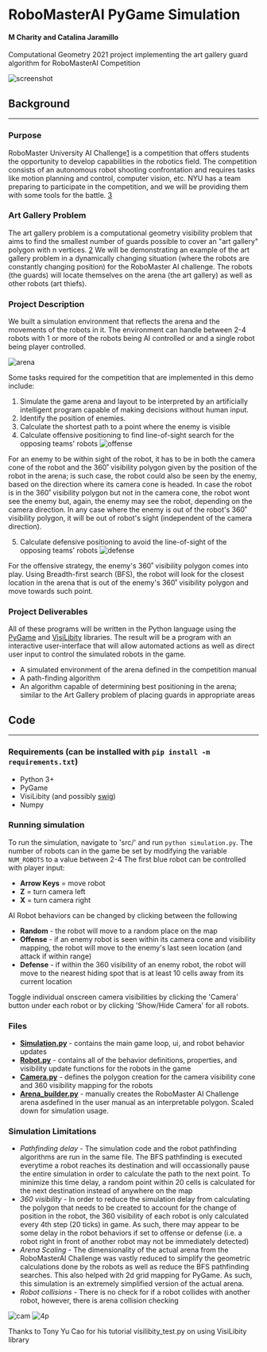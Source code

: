 # RoboMasterAI PyGame Simulation
#### M Charity and Catalina Jaramillo
Computational Geometry 2021 project implementing the art gallery guard algorithm for RoboMasterAI Competition 

![screenshot](imgs/game_2p.png)

## Background
---

### Purpose
RoboMaster University AI Challenge[1](https://www.robomaster.com/en-US/robo/icra) is a competition that offers students the opportunity to develop capabilities in the robotics field. The competition consists of an autonomous robot shooting confrontation and requires tasks like motion planning and control, computer vision, etc.
NYU has a team preparing to participate in the competition, and we will be providing them with some tools for the battle. [3](https://wp.nyu.edu/nyurm/the-competition/)

### Art Gallery Problem
The art gallery problem is a computational geometry visibility problem that aims to find the smallest number of guards possible to cover an "art gallery" polygon with n vertices. [2](https://math.mit.edu/~apost/courses/18.204_2018/Nicole_Chesnokov_paper.pdf) We will be demonstrating an example of the art gallery problem in a dynamically changing situation (where the robots are constantly changing position) for the RoboMaster AI challenge. The robots (the guards) will locate themselves on the arena (the art gallery) as well as other robots (art thiefs). 

### Project Description
We built a simulation environment that reflects the arena and the movements of the robots in it. The environment can handle between 2-4 robots with 1 or more of the robots being AI controlled or and a single robot being player controlled.

![arena](imgs/arena_layout_big.png)

Some tasks required for the competition that are implemented in this demo include:
1. Simulate the game arena and layout to be interpreted by an artificially intelligent program capable of making decisions without human input.
2. Identify the position of enemies.
3. Calculate the shortest path to a point where the enemy is visible
4. Calculate offensive positioning to find line-of-sight search for the opposing teams' robots
![offense](imgs/offense.png)

For an enemy to be within sight of the robot, it has to be in both the camera cone of the robot and the 360˚ visibility polygon given by the position of the robot in the arena; is such case, the robot could also be seen by the enemy, based on the direction where its camera cone is headed. In case the robot is in the 360˚ visibility polygon but not in the camera cone, the robot wont see the enemy but, again, the enemy may see the robot, depending on the camera direction. In any case where the enemy is out of the robot's 360˚ visibility polygon, it will be out of robot's sight (independent of the camera direction).

5. Calculate defensive positioning to avoid the line-of-sight of the opposing teams' robots
![defense](imgs/defense.png)

For the offensive strategy, the enemy's 360˚ visibility polygon comes into play. Using Breadth-first search (BFS), the robot will look for the closest location in the arena that is out of the enemy's 360˚ visibility polygon and move towards such point.

### Project Deliverables

All of these programs will be written in the Python language using the [PyGame](https://www.pygame.org/docs/) and [VisiLibity](https://karlobermeyer.github.io/VisiLibity1/) libraries. The result will be a program with an interactive user-interface that will allow automated actions as well as direct user input to control the simulated robots in the game.  

* A simulated environment of the arena defined in the competition manual
* A path-finding algorithm
* An algorithm capable of determining best positioning in the arena; similar to the Art Gallery problem of placing guards in appropriate areas

## Code
---
### Requirements (can be installed with `pip install -m requirements.txt`)
* Python 3+
* PyGame
* VisiLibity (and possibly [swig](https://github.com/swig/swig/wiki/Getting-Started))
* Numpy

### Running simulation
To run the simulation, navigate to 'src/' and run `python simulation.py`. 
The number of robots can in the game be set by modifying the variable `NUM_ROBOTS` to a value between 2-4
The first blue robot can be controlled with player input:
* **Arrow Keys** = move robot
* **Z** = turn camera left
* **X** = turn camera right

AI Robot behaviors can be changed by clicking between the following
* **Random** - the robot will move to a random place on the map
* **Offense** - if an enemy robot is seen within its camera cone and visibility mapping, the robot will move to the enemy's last seen location (and attack if within range)
* **Defense** - if within the 360 visibility of an enemy robot, the robot will move to the nearest hiding spot that is at least 10 cells away from its current location

Toggle individual onscreen camera visibilities by clicking the 'Camera' button under each robot or by clicking 'Show/Hide Camera' for all robots. 

### Files
* **[Simulation.py](src/simulation.py)** - contains the main game loop, ui, and robot behavior updates
* **[Robot.py](src/robot.py)** - contains all of the behavior definitions, properties, and visibility update functions for the robots in the game
* **[Camera.py](src/camera.py)** - defines the polygon creation for the camera visibility cone and 360 visibility mapping for the robots
* **[Arena_builder.py](src/arena_builder.py)** - manually creates the RoboMaster AI Challenge arena asdefined in the user manual as an interpretable polygon. Scaled down for simulation usage.

### Simulation Limitations
* *Pathfinding delay* - The simulation code and the robot pathfinding algorithms are run in the same file. The BFS pathfinding is executed everytime a robot reaches its destination and will occassionally pause the entire simulation in order to calculate the path to the next point. To minimize this time delay, a random point within 20 cells is calculated for the next destination instead of anywhere on the map
* *360 visibility* - In order to reduce the simulation delay from calculating the polygon that needs to be created to account for the change of position in the robot, the 360 visibility of each robot is only calculated every 4th step (20 ticks) in game. As such, there may appear to be some delay in the robot behaviors if set to offense or defense (i.e. a robot right in front of another robot may not be immediately detected)
* *Arena Scaling* - The dimensionality of the actual arena from the RoboMasterAI Challenge was vastly reduced to simplify the geometric calculations done by the robots as well as reduce the BFS pathfinding searches. This also helped with 2d grid mapping for PyGame. As such, this simulation is an extremely simplified version of the actual arena.
* *Robot collisions* - There is no check for if a robot collides with another robot, however, there is arena collision checking

![cam](imgs/cam_only.png)
![4p](imgs/4p.png)

Thanks to Tony Yu Cao for his tutorial visilibity_test.py on using VisiLibity library
